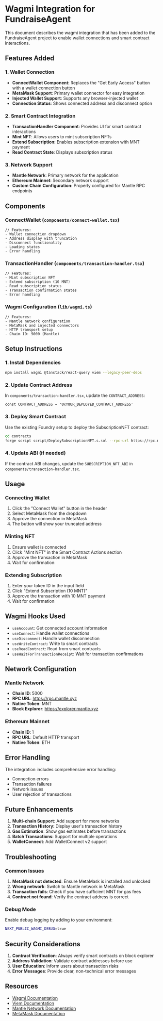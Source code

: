 # Wagmi Integration for FundraiseAgent

This document describes the wagmi integration that has been added to the FundraiseAgent project to enable wallet connections and smart contract interactions.

## Features Added

### 1. Wallet Connection
- **ConnectWallet Component**: Replaces the "Get Early Access" button with a wallet connection button
- **MetaMask Support**: Primary wallet connector for easy integration
- **Injected Wallet Support**: Supports any browser-injected wallet
- **Connection Status**: Shows connected address and disconnect option

### 2. Smart Contract Integration
- **TransactionHandler Component**: Provides UI for smart contract interactions
- **Mint NFT**: Allows users to mint subscription NFTs
- **Extend Subscription**: Enables subscription extension with MNT payment
- **Read Contract State**: Displays subscription status

### 3. Network Support
- **Mantle Network**: Primary network for the application
- **Ethereum Mainnet**: Secondary network support
- **Custom Chain Configuration**: Properly configured for Mantle RPC endpoints

## Components

### ConnectWallet (`components/connect-wallet.tsx`)
```tsx
// Features:
- Wallet connection dropdown
- Address display with truncation
- Disconnect functionality
- Loading states
- Error handling
```

### TransactionHandler (`components/transaction-handler.tsx`)
```tsx
// Features:
- Mint subscription NFT
- Extend subscription (10 MNT)
- Read subscription status
- Transaction confirmation states
- Error handling
```

### Wagmi Configuration (`lib/wagmi.ts`)
```tsx
// Features:
- Mantle network configuration
- MetaMask and injected connectors
- HTTP transport setup
- Chain ID: 5000 (Mantle)
```

## Setup Instructions

### 1. Install Dependencies
```bash
npm install wagmi @tanstack/react-query viem --legacy-peer-deps
```

### 2. Update Contract Address
In `components/transaction-handler.tsx`, update the `CONTRACT_ADDRESS`:
```tsx
const CONTRACT_ADDRESS = '0xYOUR_DEPLOYED_CONTRACT_ADDRESS'
```

### 3. Deploy Smart Contract
Use the existing Foundry setup to deploy the SubscriptionNFT contract:
```bash
cd contracts
forge script script/DeploySubscriptionNFT.s.sol --rpc-url https://rpc.mantle.xyz --broadcast --verify
```

### 4. Update ABI (if needed)
If the contract ABI changes, update the `SUBSCRIPTION_NFT_ABI` in `components/transaction-handler.tsx`.

## Usage

### Connecting Wallet
1. Click the "Connect Wallet" button in the header
2. Select MetaMask from the dropdown
3. Approve the connection in MetaMask
4. The button will show your truncated address

### Minting NFT
1. Ensure wallet is connected
2. Click "Mint NFT" in the Smart Contract Actions section
3. Approve the transaction in MetaMask
4. Wait for confirmation

### Extending Subscription
1. Enter your token ID in the input field
2. Click "Extend Subscription (10 MNT)"
3. Approve the transaction with 10 MNT payment
4. Wait for confirmation

## Wagmi Hooks Used

- `useAccount`: Get connected account information
- `useConnect`: Handle wallet connections
- `useDisconnect`: Handle wallet disconnection
- `useWriteContract`: Write to smart contracts
- `useReadContract`: Read from smart contracts
- `useWaitForTransactionReceipt`: Wait for transaction confirmations

## Network Configuration

### Mantle Network
- **Chain ID**: 5000
- **RPC URL**: https://rpc.mantle.xyz
- **Native Token**: MNT
- **Block Explorer**: https://explorer.mantle.xyz

### Ethereum Mainnet
- **Chain ID**: 1
- **RPC URL**: Default HTTP transport
- **Native Token**: ETH

## Error Handling

The integration includes comprehensive error handling:
- Connection errors
- Transaction failures
- Network issues
- User rejection of transactions

## Future Enhancements

1. **Multi-chain Support**: Add support for more networks
2. **Transaction History**: Display user's transaction history
3. **Gas Estimation**: Show gas estimates before transactions
4. **Batch Transactions**: Support for multiple operations
5. **WalletConnect**: Add WalletConnect v2 support

## Troubleshooting

### Common Issues

1. **MetaMask not detected**: Ensure MetaMask is installed and unlocked
2. **Wrong network**: Switch to Mantle network in MetaMask
3. **Transaction fails**: Check if you have sufficient MNT for gas fees
4. **Contract not found**: Verify the contract address is correct

### Debug Mode
Enable debug logging by adding to your environment:
```bash
NEXT_PUBLIC_WAGMI_DEBUG=true
```

## Security Considerations

1. **Contract Verification**: Always verify smart contracts on block explorer
2. **Address Validation**: Validate contract addresses before use
3. **User Education**: Inform users about transaction risks
4. **Error Messages**: Provide clear, non-technical error messages

## Resources

- [Wagmi Documentation](https://wagmi.sh/)
- [Viem Documentation](https://viem.sh/)
- [Mantle Network Documentation](https://docs.mantle.xyz/)
- [MetaMask Documentation](https://docs.metamask.io/)
